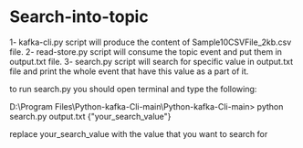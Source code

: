 # Search-into-topic

1- kafka-cli.py script will produce the content of Sample10CSVFile_2kb.csv file.
2- read-store.py script will consume the topic event and put them in output.txt file.
3- search.py script will search for specific value in output.txt file and print the whole event that have this value as a part of it.


to run search.py you should open terminal and type the following:

D:\Program Files\Python-kafka-Cli-main\Python-kafka-Cli-main> python search.py output.txt {"your_search_value"}

replace your_search_value with the value that you want to search for
